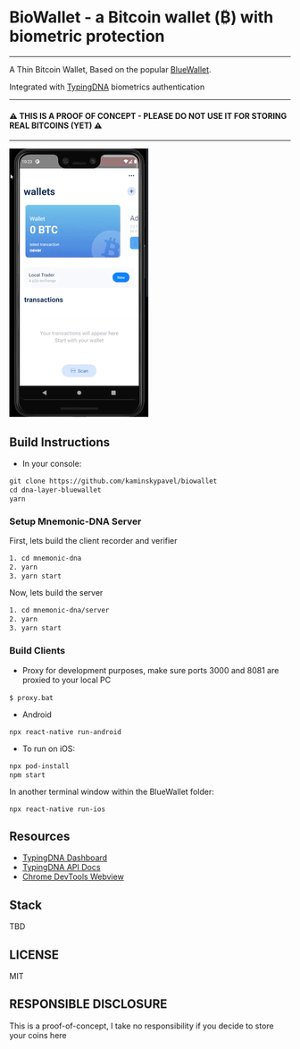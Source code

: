# BioWallet - a Bitcoin wallet (₿) with biometric protection
---
A Thin Bitcoin Wallet, Based on the popular [BlueWallet](www.bluewallet.io).

Integrated with [TypingDNA](typingdna.com) biometrics authentication

---

####  ⚠ THIS IS A PROOF OF CONCEPT - PLEASE DO NOT USE IT FOR STORING REAL BITCOINS (YET) ⚠ 

---
<img src="./assets/preview.gif">


## Build Instructions

* In your console:

```
git clone https://github.com/kaminskypavel/biowallet
cd dna-layer-bluewallet
yarn
```


### Setup Mnemonic-DNA Server 

First, lets build the client recorder and verifier 
```
1. cd mnemonic-dna
2. yarn
3. yarn start
```

Now, lets build the server  
```
1. cd mnemonic-dna/server
2. yarn
3. yarn start
```
### Build Clients

* Proxy 
for development purposes, 
make sure ports 3000 and 8081 are proxied to your local PC

```$ proxy.bat ```

* Android

```
npx react-native run-android
```

* To run on iOS:

```
npx pod-install
npm start
```

In another terminal window within the BlueWallet folder:
```
npx react-native run-ios
```

## Resources
- [TypingDNA Dashboard](https://www.typingdna.com/clients/)
- [TypingDNA API Docs](https://api.typingdna.com/index.html#api-API_Services-saveUserPattern)
- [Chrome DevTools Webview](chrome://inspect/#devices)

## Stack
TBD

## LICENSE
MIT

## RESPONSIBLE DISCLOSURE
This is a proof-of-concept, I take no responsibility if you decide to store your coins here
